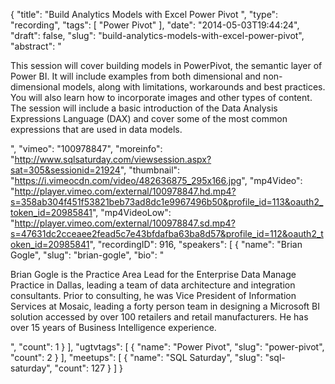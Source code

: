 {
  "title": "Build Analytics Models with Excel Power Pivot ",
  "type": "recording",
  "tags": [
    "Power Pivot"
  ],
  "date": "2014-05-03T19:44:24",
  "draft": false,
  "slug": "build-analytics-models-with-excel-power-pivot",
  "abstract": "<p>This session will cover building models in PowerPivot, the semantic layer of Power BI. It will include examples from both dimensional and non-dimensional models, along with limitations, workarounds and best practices. You will also learn how to incorporate images and other types of content. The session will include a basic introduction of the Data Analysis Expressions Language (DAX) and cover some of the most common expressions that are used in data models. </p>",
  "vimeo": "100978847",
  "moreinfo": "http://www.sqlsaturday.com/viewsession.aspx?sat=305&sessionid=21924",
  "thumbnail": "https://i.vimeocdn.com/video/482636875_295x166.jpg",
  "mp4Video": "http://player.vimeo.com/external/100978847.hd.mp4?s=358ab304f451f53821beb73ad8dc1e9967496b50&profile_id=113&oauth2_token_id=20985841",
  "mp4VideoLow": "http://player.vimeo.com/external/100978847.sd.mp4?s=47631dc2cceaee2fead5c7e43bfdafba63ba8d57&profile_id=112&oauth2_token_id=20985841",
  "recordingID": 916,
  "speakers": [
    {
      "name": "Brian Gogle",
      "slug": "brian-gogle",
      "bio": "<p>Brian Gogle is the Practice Area Lead for the Enterprise Data Manage Practice in Dallas, leading a team of data architecture and integration consultants. Prior to consulting, he was Vice President of Information Services at Mosaic, leading a forty person team in designing a Microsoft BI solution accessed by over 100 retailers and retail manufacturers. He has over 15 years of Business Intelligence experience.</p>",
      "count": 1
    }
  ],
  "ugtvtags": [
    {
      "name": "Power Pivot",
      "slug": "power-pivot",
      "count": 2
    }
  ],
  "meetups": [
    {
      "name": "SQL Saturday",
      "slug": "sql-saturday",
      "count": 127
    }
  ]
}